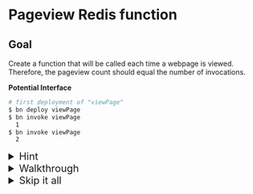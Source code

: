 # Pageview Redis function
## Goal

Create a function that will be called each time a webpage is viewed. Therefore, the pageview count should equal the number of invocations.

__Potential Interface__

```bash
# first deployment of "viewPage"
$ bn deploy viewPage
$ bn invoke viewPage
  1
$ bn invoke viewPage
  2
```

<details><summary style='font-size:20px'>Hint</b></summary>

Redis provides the atomic [INCR](https://redis.io/commands/INCR) command which allows you to increment a numeric value in Redis. Additionally, calls to INCR return the current count of the value you incremented.

</details>


<details><summary  style='font-size:20px'>Walkthrough</b></summary>

Start off by creating the template for our `viewPage` function.

```bash
$ bn create node8 viewPage
```

Before we can start implementing the logic for `viewPage`, we should first update the generated `binaris.yml` so the function has access to our Redis credentials at runtime.

```diff
> binaris.yml
---
     executionModel: concurrent
     runtime: node8
+    env:
+      REDIS_PORT:
+      REDIS_HOST:
+      REDIS_PASSWORD:
```

<details><summary>About "env"</b></summary>

> Functions declared in your `binaris.yml` can specify keys & values that should be available as env variables when the function is invoked. When a key is specified but the value is omitted, `bn deploy` will attempt to inject a local environment variable with the key name. For more info visit our [docs](https://github.com/binaris/binaris#storing-secrets-and-other-configuration-parameters).

</details>

Next, let's jump into the code.

We utilize `ioredis` package to create a client based on the credentials we just added in our `binaris.yml`.

```diff
> function.js
---
 'use strict';

+const Redis = require('ioredis');

+const client = new Redis({
+  host: process.env.REDIS_HOST,
+  port: process.env.REDIS_PORT,
+  password: process.env.REDIS_PASSWORD,
+});
```

Now, let's create a variable `KEY` which will be used for our `viewPage` operation.

```diff
> function.js
---
 const client = new Redis({
   host: process.env.REDIS_HOST,
   port: process.env.REDIS_PORT,
   password: process.env.REDIS_PASSWORD,
 });
+ 
+const KEY = 'numViews';
```

It's time to write our function logic. Instead of using the traditional Redis [SET](https://redis.io/commands/set) command, we can instead rely on the convenient [INCR](https://redis.io/commands/incr) command. `INCR` atomically increases the value of the specified key by 1. If the key specified is non-existent, `INCR` will create it for you.

Let's utilize `INCR` to increment our `numViews` key each time our function is called.

```diff
> function.js
---
 exports.handler = async (body, context) => {
+  return client.incr(KEY);
-  const name = context.request.query.name || body.name || 'World';
-  return `Hello ${name}!`;
 };
```

And that's it! But before we can deploy our new function we need to install the `ioredis` package we depend on.

```bash
$ npm install ioredis --save
$ bn deploy viewPage
```

Let's try it out

```bash
$ bn invoke viewPage
  1
$ bn invoke viewPage
  2
$ for n in {1..5}; do bn invoke viewPage; done
  3
  4
  5
  6
  7
```

<details><summary>Final state function.js</summary>


```JavaScript
'use strict';

const Redis = require('ioredis');

const client = new Redis({
  host: process.env.REDIS_HOST,
  port: process.env.REDIS_PORT,
  password: process.env.REDIS_PASSWORD,
});

// INCR operation will create key if it does not exist
const KEY = 'numViews';

exports.handler = async (body, context) => {
  return client.incr(KEY);
};
```

</details>


<details><summary>Final state binaris.yml</summary>

```YAML
functions:
  viewPage:
    file: function.js
    entrypoint: handler
    executionModel: concurrent
    runtime: node8
    env:
      REDIS_PORT:
      REDIS_HOST:
      REDIS_PASSWORD:
```

</details>

</details>


<details><summary  style='font-size:20px'>Skip it all</b></summary>

```bash
$ bn deploy viewPage
$ bn invoke viewPage
  1
$ bn invoke viewPage
  2
$ for n in {1..5}; do bn invoke viewPage; done
  3
  4
  5
  6
  7
```

</details>